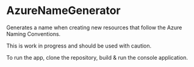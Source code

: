# AzureNameGenerator
Generates a name when creating new resources that follow the Azure Naming Conventions.

This is work in progress and should be used with caution.

To run the app, clone the repository, build & run the console application.
